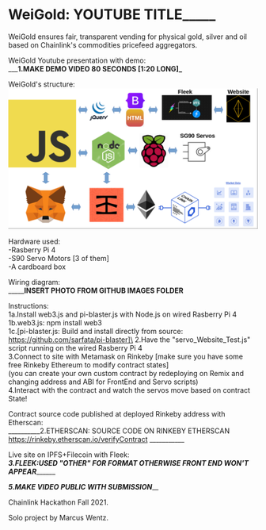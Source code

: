 # WeiGold: ____YOUTUBE TITLE_________

WeiGold ensures fair, transparent vending for physical gold, silver and oil\
based on Chainlink's commodities pricefeed aggregators.

WeiGold Youtube presentation with demo:\
_________1.MAKE DEMO VIDEO 80 SECONDS [1:20 LONG]\_______

WeiGold's structure:\
<img src="https://github.com/MarcusWentz/WeiGold/blob/main/Images/Overview_Structure.png" alt="Overview_Structure"/>

Hardware used:\
-Rasberry Pi 4\
-S90 Servo Motors [3 of them]\
-A cardboard box
  
Wiring diagram:\
_______INSERT PHOTO FROM GITHUB IMAGES FOLDER__

Instructions:\
1a.Install web3.js and pi-blaster.js with Node.js on wired Rasberry Pi 4\
1b.web3.js: npm install web3\
1c.[pi-blaster.js:  Build and install directly from source: https://github.com/sarfata/pi-blaster]\
2.Have the "servo_Website_Test.js" script running on the wired Rasberry Pi 4\
3.Connect to site with Metamask on Rinkeby [make sure you have some free Rinkeby Ethereum to modify contract states]\
(you can create your own custom contract by redeploying on Remix and changing address and ABI for FrontEnd and Servo scripts)\
4.Interact with the contract and watch the servos move based on contract State!
  
Contract source code published at deployed Rinkeby address with Etherscan:\
__________2.ETHERSCAN: SOURCE CODE ON RINKEBY ETHERSCAN https://rinkeby.etherscan.io/verifyContract ___________

Live site on IPFS+Filecoin with Fleek:\
_______3.FLEEK:USED "OTHER" FOR FORMAT OTHERWISE FRONT END WON'T APPEAR_____________

_________5.MAKE VIDEO PUBLIC WITH SUBMISSION___________

Chainlink Hackathon Fall 2021.

Solo project by Marcus Wentz.
